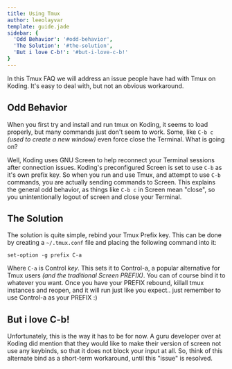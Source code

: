 ```yaml
---
title: Using Tmux
author: leeolayvar
template: guide.jade
sidebar: {
  'Odd Behavior': '#odd-behavior',
  'The Solution': '#the-solution',
  'But i love C-b!': '#but-i-love-c-b!'
}
---
```


In this Tmux FAQ we will address an issue people have had with Tmux on Koding.
It's easy to deal with, but not an obvious workaround.

## Odd Behavior

When you first try and install and run tmux on Koding, it seems to load
properly, but many commands just don't seem to work. Some, like `C-b c`
*(used to create a new window)* even force close the Terminal. What is going
on?

Well, Koding uses GNU Screen to help reconnect your Terminal sessions after
connection issues. Koding's preconfigured Screen is set to use `C-b` as it's
own prefix key. So when you run and use Tmux, and attempt to use `C-b`
commands, you are actually sending commands to Screen. This explains the
general odd behavior, as things like `C-b c` in Screen mean "close",
so you unintentionally logout of screen and close your Terminal.

## The Solution

The solution is quite simple, rebind your Tmux Prefix key. This can be
done by creating a `~/.tmux.conf` file and placing the following command
into it:

```
set-option -g prefix C-a
```

Where `C-a` is Control *key*. This sets it to Control-a, a popular alternative
for Tmux users *(and the traditional Screen PREFIX)*. You can of course bind
it to whatever you want. Once you have your PREFIX rebound, killall tmux
instances and reopen, and it will run just like you expect.. just remember
to use Control-a as your PREFIX :)

## But i love C-b!

Unfortunately, this is the way it has to be for now. A guru developer over at
Koding did mention that they would like to make their version of screen 
not use any keybinds, so that it does not block your input at all. So, think
of this alternate bind as a short-term workaround, until this "issue" is
resolved.

